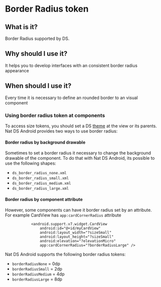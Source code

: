 # Border Radius token

## What is it?
Border Radius supported by DS.

## Why should I use it?
It helps you to develop interfaces with an consistent border radius appearance

## When should I use it?
Every time it is necessary to define an rounded border to an visual component

### Using border radius token at components
To access size tokens, you should set a DS [theme](getting-started.md) at the view or its parents.
Nat DS Android provides two ways to use border radius:

#### Border radius by background drawable
Sometimes to set a border radius it necessary to change the background drawable of the component. To do that with Nat DS Android, its possible to use the following shapes:
- `ds_border_radius_none.xml`
- `ds_border_radius_small.xml`
- `ds_border_radius_medium.xml`
- `ds_border_radius_large.xml`

#### Border radius by component attribute
However, some components can have it border radius set by an attribute. For example CardView has `app:cardCornerRadius` attribute

```android
            <android.support.v7.widget.CardView
                android:id="@+id/myCardView"
                android:layout_width="?sizeSmall"
                android:layout_height="?sizeSmall"
                android:elevation="?elevationMicro"
                app:cardCornerRadius="?borderRadiusLarge" />
```

Nat DS Android supports the following border radius tokens:

- `borderRadiusNone` = 0dp
- `borderRadiusSmall` = 2dp
- `borderRadiusMedium` = 4dp
- `borderRadiusLarge` = 8dp
